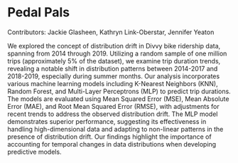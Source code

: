 # Pedal Pals

Contributors: Jackie Glasheen, Kathryn Link-Oberstar, Jennifer Yeaton

We explored the concept of distribution drift in Divvy bike ridership data, spanning from 2014 through 2019. Utilizing a random sample of one million trips (approximately 5% of the dataset), we examine trip duration trends, revealing a notable shift in distribution patterns between 2014-2017 and 2018-2019, especially during summer months. Our analysis incorporates various machine learning models including K-Nearest Neighbors (KNN), Random Forest, and Multi-Layer Perceptrons (MLP) to predict trip durations. The models are evaluated using Mean Squared Error (MSE), Mean Absolute Error (MAE), and Root Mean Squared Error (RMSE), with adjustments for recent trends to address the observed distribution drift. The MLP
model demonstrates superior performance, suggesting its effectiveness in handling high-dimensional data and adapting to non-linear patterns in the presence of distribution drift. Our findings highlight the importance of accounting for temporal changes in data distributions when developing predictive models.



